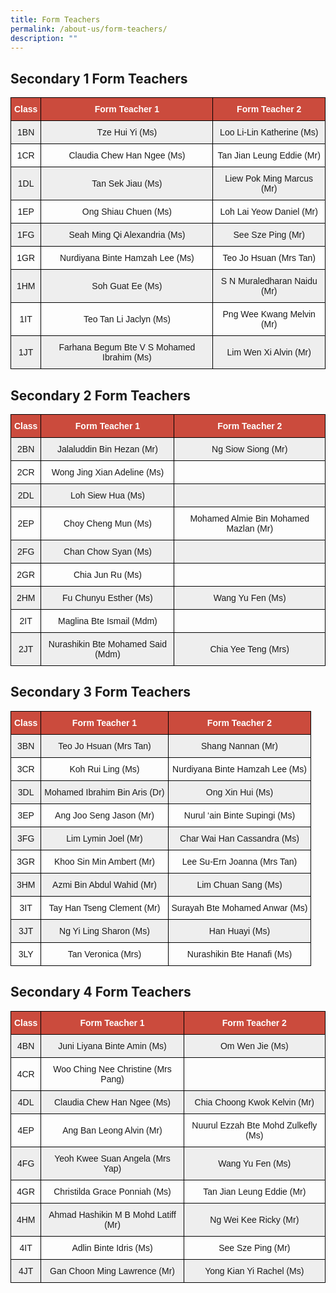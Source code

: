 ```yaml
---
title: Form Teachers
permalink: /about-us/form-teachers/
description: ""
---
```

Secondary 1 Form Teachers
-------------------------

<style type="text/css">
.tg  {border-collapse:collapse;border-spacing:0;}
.tg td{border-color:black;border-style:solid;border-width:1px;font-family:Arial, sans-serif;font-size:14px;
  overflow:hidden;padding:10px 5px;word-break:normal;}
.tg th{border-color:black;border-style:solid;border-width:1px;font-family:Arial, sans-serif;font-size:14px;
  font-weight:normal;overflow:hidden;padding:10px 5px;word-break:normal;}
.tg .tg-un5n{background-color:#CB4B3D;color:#FFF;font-weight:bold;text-align:center;vertical-align:top}
.tg .tg-mgsp{background-color:#EEE;text-align:center;vertical-align:middle}
.tg .tg-nrix{text-align:center;vertical-align:middle}
</style>
<table class="tg">
<thead>
  <tr>
    <th class="tg-un5n"><span style="font-weight:bolder">Class</span></th>
    <th class="tg-un5n"><span style="font-weight:bolder">Form Teacher 1</span></th>
    <th class="tg-un5n"><span style="font-weight:bolder">Form Teacher 2</span></th>
  </tr>
</thead>
<tbody>
  <tr>
    <td class="tg-mgsp">1BN</td>
    <td class="tg-mgsp">Tze Hui Yi (Ms)</td>
    <td class="tg-mgsp">Loo Li-Lin Katherine (Ms)</td>
  </tr>
  <tr>
    <td class="tg-nrix">1CR</td>
    <td class="tg-nrix">Claudia Chew Han Ngee (Ms)</td>
    <td class="tg-nrix">Tan Jian Leung Eddie (Mr)</td>
  </tr>
  <tr>
    <td class="tg-mgsp">1DL</td>
    <td class="tg-mgsp">Tan Sek Jiau (Ms)</td>
    <td class="tg-mgsp">Liew Pok Ming Marcus (Mr)</td>
  </tr>
  <tr>
    <td class="tg-nrix">1EP</td>
    <td class="tg-nrix">Ong Shiau Chuen (Ms)</td>
    <td class="tg-nrix">Loh Lai Yeow Daniel (Mr)</td>
  </tr>
  <tr>
    <td class="tg-mgsp">1FG</td>
    <td class="tg-mgsp">Seah Ming Qi Alexandria (Ms)</td>
    <td class="tg-mgsp">See Sze Ping (Mr)</td>
  </tr>
  <tr>
    <td class="tg-nrix">1GR</td>
    <td class="tg-nrix">Nurdiyana Binte Hamzah Lee (Ms)</td>
    <td class="tg-nrix">Teo Jo Hsuan (Mrs Tan)</td>
  </tr>
  <tr>
    <td class="tg-mgsp">1HM</td>
    <td class="tg-mgsp">Soh Guat Ee (Ms)</td>
    <td class="tg-mgsp">S N Muraledharan Naidu (Mr)</td>
  </tr>
  <tr>
    <td class="tg-nrix">1IT</td>
    <td class="tg-nrix">Teo Tan Li Jaclyn (Ms)</td>
    <td class="tg-nrix">Png Wee Kwang Melvin (Mr)</td>
  </tr>
  <tr>
    <td class="tg-mgsp">1JT</td>
    <td class="tg-mgsp">Farhana Begum Bte V S Mohamed Ibrahim (Ms)</td>
    <td class="tg-mgsp">Lim Wen Xi Alvin (Mr)</td>
  </tr>
</tbody>
</table>

Secondary 2 Form Teachers
-------------------------

<style type="text/css">
.tg  {border-collapse:collapse;border-spacing:0;}
.tg td{border-color:black;border-style:solid;border-width:1px;font-family:Arial, sans-serif;font-size:14px;
  overflow:hidden;padding:10px 5px;word-break:normal;}
.tg th{border-color:black;border-style:solid;border-width:1px;font-family:Arial, sans-serif;font-size:14px;
  font-weight:normal;overflow:hidden;padding:10px 5px;word-break:normal;}
.tg .tg-un5n{background-color:#CB4B3D;color:#FFF;font-weight:bold;text-align:center;vertical-align:top}
.tg .tg-mgsp{background-color:#EEE;text-align:center;vertical-align:middle}
.tg .tg-nrix{text-align:center;vertical-align:middle}
</style>
<table class="tg">
<thead>
  <tr>
    <th class="tg-un5n"><span style="font-weight:bolder">Class</span></th>
    <th class="tg-un5n"><span style="font-weight:bolder">Form Teacher 1</span></th>
    <th class="tg-un5n"><span style="font-weight:bolder">Form Teacher 2</span></th>
  </tr>
</thead>
<tbody>
  <tr>
    <td class="tg-mgsp">2BN</td>
    <td class="tg-mgsp">Jalaluddin Bin Hezan (Mr)</td>
    <td class="tg-mgsp">Ng Siow Siong (Mr)</td>
  </tr>
  <tr>
    <td class="tg-nrix">2CR</td>
    <td class="tg-nrix">Wong Jing Xian Adeline (Ms)</td>
    <td class="tg-nrix"></td>
  </tr>
  <tr>
    <td class="tg-mgsp">2DL</td>
    <td class="tg-mgsp">Loh Siew Hua (Ms)</td>
    <td class="tg-mgsp"></td>
  </tr>
  <tr>
    <td class="tg-nrix">2EP</td>
    <td class="tg-nrix">Choy Cheng Mun (Ms)</td>
    <td class="tg-nrix">Mohamed Almie Bin Mohamed Mazlan (Mr)</td>
  </tr>
  <tr>
    <td class="tg-mgsp">2FG</td>
    <td class="tg-mgsp">Chan Chow Syan (Ms)</td>
    <td class="tg-mgsp"></td>
  </tr>
  <tr>
    <td class="tg-nrix">2GR</td>
    <td class="tg-nrix">Chia Jun Ru (Ms)</td>
    <td class="tg-nrix"></td>
  </tr>
  <tr>
    <td class="tg-mgsp">2HM</td>
    <td class="tg-mgsp">Fu Chunyu Esther (Ms)</td>
    <td class="tg-mgsp">Wang Yu Fen (Ms)</td>
  </tr>
  <tr>
    <td class="tg-nrix">2IT</td>
    <td class="tg-nrix">Maglina Bte Ismail (Mdm)</td>
    <td class="tg-nrix"></td>
  </tr>
  <tr>
    <td class="tg-mgsp">2JT</td>
    <td class="tg-mgsp">Nurashikin Bte Mohamed Said (Mdm)</td>
    <td class="tg-mgsp">Chia Yee Teng (Mrs)</td>
  </tr>
</tbody>
</table>

Secondary 3 Form Teachers
-------------------------


<style type="text/css">
.tg  {border-collapse:collapse;border-spacing:0;}
.tg td{border-color:black;border-style:solid;border-width:1px;font-family:Arial, sans-serif;font-size:14px;
  overflow:hidden;padding:10px 5px;word-break:normal;}
.tg th{border-color:black;border-style:solid;border-width:1px;font-family:Arial, sans-serif;font-size:14px;
  font-weight:normal;overflow:hidden;padding:10px 5px;word-break:normal;}
.tg .tg-un5n{background-color:#CB4B3D;color:#FFF;font-weight:bold;text-align:center;vertical-align:top}
.tg .tg-mgsp{background-color:#EEE;text-align:center;vertical-align:middle}
.tg .tg-nrix{text-align:center;vertical-align:middle}
</style>
<table class="tg">
<thead>
  <tr>
    <th class="tg-un5n"><span style="font-weight:bolder">Class</span></th>
    <th class="tg-un5n"><span style="font-weight:bolder">Form Teacher 1</span></th>
    <th class="tg-un5n"><span style="font-weight:bolder">Form Teacher 2</span></th>
  </tr>
</thead>
<tbody>
  <tr>
    <td class="tg-mgsp">3BN</td>
    <td class="tg-mgsp">Teo Jo Hsuan (Mrs Tan)</td>
    <td class="tg-mgsp">Shang Nannan (Mr)</td>
  </tr>
  <tr>
    <td class="tg-nrix">3CR</td>
    <td class="tg-nrix">Koh Rui Ling (Ms)</td>
    <td class="tg-nrix">Nurdiyana Binte Hamzah Lee (Ms)</td>
  </tr>
  <tr>
    <td class="tg-mgsp">3DL</td>
    <td class="tg-mgsp">Mohamed Ibrahim Bin Aris (Dr)</td>
    <td class="tg-mgsp">Ong Xin Hui (Ms)</td>
  </tr>
  <tr>
    <td class="tg-nrix">3EP</td>
    <td class="tg-nrix">Ang Joo Seng Jason (Mr)</td>
    <td class="tg-nrix">Nurul ‘ain Binte Supingi (Ms)</td>
  </tr>
  <tr>
    <td class="tg-mgsp">3FG</td>
    <td class="tg-mgsp">Lim Lymin Joel (Mr)</td>
    <td class="tg-mgsp">Char Wai Han Cassandra (Ms)</td>
  </tr>
  <tr>
    <td class="tg-nrix">3GR</td>
    <td class="tg-nrix">Khoo Sin Min Ambert (Mr)</td>
    <td class="tg-nrix">Lee Su-Ern Joanna (Mrs Tan)</td>
  </tr>
  <tr>
    <td class="tg-mgsp">3HM</td>
    <td class="tg-mgsp">Azmi Bin Abdul Wahid (Mr)</td>
    <td class="tg-mgsp">Lim Chuan Sang (Ms)</td>
  </tr>
  <tr>
    <td class="tg-nrix">3IT</td>
    <td class="tg-nrix">Tay Han Tseng Clement (Mr)</td>
    <td class="tg-nrix">Surayah Bte Mohamed Anwar (Ms)</td>
  </tr>
  <tr>
    <td class="tg-mgsp">3JT</td>
    <td class="tg-mgsp">Ng Yi Ling Sharon (Ms)</td>
    <td class="tg-mgsp">Han Huayi (Ms)</td>
  </tr>
  <tr>
    <td class="tg-nrix">3LY</td>
    <td class="tg-nrix">Tan Veronica (Mrs)</td>
    <td class="tg-nrix">Nurashikin Bte Hanafi (Ms)</td>
  </tr>
</tbody>
</table>

Secondary 4 Form Teachers
-------------------------

<style type="text/css">
.tg  {border-collapse:collapse;border-spacing:0;}
.tg td{border-color:black;border-style:solid;border-width:1px;font-family:Arial, sans-serif;font-size:14px;
  overflow:hidden;padding:10px 5px;word-break:normal;}
.tg th{border-color:black;border-style:solid;border-width:1px;font-family:Arial, sans-serif;font-size:14px;
  font-weight:normal;overflow:hidden;padding:10px 5px;word-break:normal;}
.tg .tg-un5n{background-color:#CB4B3D;color:#FFF;font-weight:bold;text-align:center;vertical-align:top}
.tg .tg-mgsp{background-color:#EEE;text-align:center;vertical-align:middle}
.tg .tg-nrix{text-align:center;vertical-align:middle}
</style>
<table class="tg">
<thead>
  <tr>
    <th class="tg-un5n"><span style="font-weight:bolder">Class</span></th>
    <th class="tg-un5n"><span style="font-weight:bolder">Form Teacher 1</span></th>
    <th class="tg-un5n"><span style="font-weight:bolder">Form Teacher 2</span></th>
  </tr>
</thead>
<tbody>
  <tr>
    <td class="tg-mgsp">4BN</td>
    <td class="tg-mgsp">Juni Liyana Binte Amin (Ms)</td>
    <td class="tg-mgsp">Om Wen Jie (Ms)</td>
  </tr>
  <tr>
    <td class="tg-nrix">4CR</td>
    <td class="tg-nrix">Woo Ching Nee Christine (Mrs Pang)</td>
    <td class="tg-nrix"></td>
  </tr>
  <tr>
    <td class="tg-mgsp">4DL</td>
    <td class="tg-mgsp">Claudia Chew Han Ngee (Ms)</td>
    <td class="tg-mgsp">Chia Choong Kwok Kelvin (Mr)</td>
  </tr>
  <tr>
    <td class="tg-nrix">4EP</td>
    <td class="tg-nrix">Ang Ban Leong Alvin (Mr)</td>
    <td class="tg-nrix">Nuurul Ezzah Bte Mohd Zulkefly (Ms)</td>
  </tr>
  <tr>
    <td class="tg-mgsp">4FG</td>
    <td class="tg-mgsp">Yeoh Kwee Suan Angela (Mrs Yap)</td>
    <td class="tg-mgsp">Wang Yu Fen (Ms)</td>
  </tr>
  <tr>
    <td class="tg-nrix">4GR</td>
    <td class="tg-nrix">Christilda Grace Ponniah (Ms)</td>
    <td class="tg-nrix">Tan Jian Leung Eddie (Mr)</td>
  </tr>
  <tr>
    <td class="tg-mgsp">4HM</td>
    <td class="tg-mgsp">Ahmad Hashikin M B Mohd Latiff (Mr)</td>
    <td class="tg-mgsp">Ng Wei Kee Ricky (Mr)</td>
  </tr>
  <tr>
    <td class="tg-nrix">4IT</td>
    <td class="tg-nrix">Adlin Binte Idris (Ms)</td>
    <td class="tg-nrix">See Sze Ping (Mr)</td>
  </tr>
  <tr>
    <td class="tg-mgsp">4JT</td>
    <td class="tg-mgsp">Gan Choon Ming Lawrence (Mr)</td>
    <td class="tg-mgsp">Yong Kian Yi Rachel (Ms)</td>
  </tr>
</tbody>
</table>